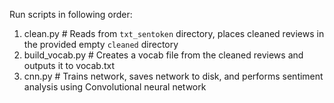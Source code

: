 Run scripts in following order:

1) clean.py         # Reads from `txt_sentoken` directory, places cleaned reviews in the provided empty `cleaned` directory
2) build_vocab.py   # Creates a vocab file from the cleaned reviews and outputs it to vocab.txt
3) cnn.py   # Trains network, saves network to disk, and performs sentiment analysis using Convolutional neural network